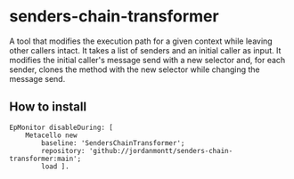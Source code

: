 # senders-chain-transformer

A tool that modifies the execution path for a given context while leaving other callers intact. It takes a list of senders and an initial caller as input. It modifies the initial caller's message send with a new selector and, for each sender, clones the method with the new selector while changing the message send.

## How to install

```st
EpMonitor disableDuring: [
	Metacello new
		baseline: 'SendersChainTransformer';
		repository: 'github://jordanmontt/senders-chain-transformer:main';
		load ].
```
